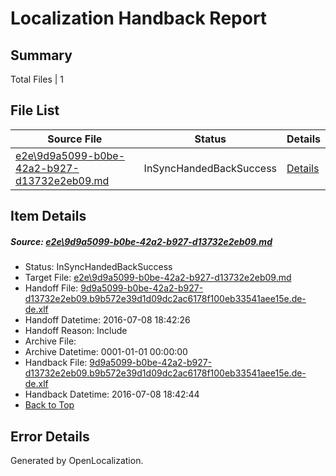 # <a name='report-top'></a> Localization Handback Report

## Summary
 Total Files | 1

## File List
 Source File | Status | Details 
 ----------- | ------ | ------- 
 [e2e\9d9a5099-b0be-42a2-b927-d13732e2eb09.md](https://github.com/OpenLocalizationTestOrg/oltest/blob/8f1c7a6febe14ac9917e3a42694cf12d57d98683/e2e/9d9a5099-b0be-42a2-b927-d13732e2eb09.md) | InSyncHandedBackSuccess | [Details](#8b28247154487463fe2b19c3a25ae0736b599c371)

## Item Details
##### <a name='8b28247154487463fe2b19c3a25ae0736b599c371'></a> Source: [e2e\9d9a5099-b0be-42a2-b927-d13732e2eb09.md](https://github.com/OpenLocalizationTestOrg/oltest/blob/8f1c7a6febe14ac9917e3a42694cf12d57d98683/e2e/9d9a5099-b0be-42a2-b927-d13732e2eb09.md)
* Status: InSyncHandedBackSuccess
* Target File: [e2e\9d9a5099-b0be-42a2-b927-d13732e2eb09.md](https://github.com/OpenLocalizationTestOrg/oltest-dede-fly/blob/f5755fae8fb6154ceda88420649f9f7651d52d09/e2e/9d9a5099-b0be-42a2-b927-d13732e2eb09.md)
* Handoff File: [9d9a5099-b0be-42a2-b927-d13732e2eb09.b9b572e39d1d09dc2ac6178f100eb33541aee15e.de-de.xlf](https://github.com/OpenLocalizationTestOrg/olhandoff-e2e/blob/f28ff6071bb04a71d43cb7b41ed0a6ccf3c350d8/ol-handoff/OpenLocalizationTestOrg/oltest-dede-fly/ci/ht/9d9a5099-b0be-42a2-b927-d13732e2eb09.b9b572e39d1d09dc2ac6178f100eb33541aee15e.de-de.xlf)
* Handoff Datetime: 2016-07-08 18:42:26
* Handoff Reason: Include
* Archive File: 
* Archive Datetime: 0001-01-01 00:00:00
* Handback File: [9d9a5099-b0be-42a2-b927-d13732e2eb09.b9b572e39d1d09dc2ac6178f100eb33541aee15e.de-de.xlf](https://github.com/OpenLocalizationTestOrg/olhandback-e2e/blob/b7d6fdc2c258e1275de89d577c2c6d84d59011cd/ol-handback/OpenLocalizationTestOrg/oltest-dede-fly/ci/ht/9d9a5099-b0be-42a2-b927-d13732e2eb09.b9b572e39d1d09dc2ac6178f100eb33541aee15e.de-de.xlf)
* Handback Datetime: 2016-07-08 18:42:44
* [Back to Top](#report-top)


## Error Details

Generated by OpenLocalization.
